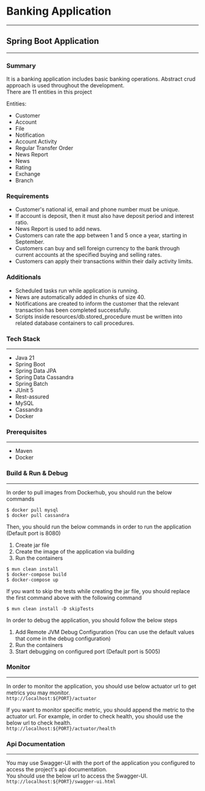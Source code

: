 # Banking Application
---

## Spring Boot Application
---

### Summary
It is a banking application includes basic banking operations. Abstract crud approach is used throughout the development.<br/>
There are 11 entities in this project

Entities:
- Customer
- Account
- File
- Notification
- Account Activity
- Regular Transfer Order
- News Report
- News
- Rating
- Exchange
- Branch

### Requirements
- Customer's national id, email and phone number must be unique.
- If account is deposit, then it must also have deposit period and interest ratio.
- News Report is used to add news.
- Customers can rate the app between 1 and 5 once a year, starting in September.
- Customers can buy and sell foreign currency to the bank through current accounts at the specified buying and selling rates.
- Customers can apply their transactions within their daily activity limits.

### Additionals
- Scheduled tasks run while application is running.
- News are automatically added in chunks of size 40.
- Notifications are created to inform the customer that the relevant transaction has been completed successfully.
- Scripts inside resources/db.stored_procedure must be written into related database containers to call procedures.

### Tech Stack
---
- Java 21
- Spring Boot
- Spring Data JPA
- Spring Data Cassandra
- Spring Batch
- JUnit 5
- Rest-assured
- MySQL
- Cassandra
- Docker

### Prerequisites
---
- Maven
- Docker

### Build & Run & Debug
---
In order to pull images from Dockerhub, you should run the below commands
```
$ docker pull mysql
$ docker pull cassandra
```

Then, you should run the below commands in order to run the application (Default port is 8080)

1) Create jar file
2) Create the image of the application via building
3) Run the containers

```
$ mvn clean install
$ docker-compose build
$ docker-compose up
```

If you want to skip the tests while creating the jar file, you should replace the first command above with the following command

`$ mvn clean install -D skipTests`

In order to debug the application, you should follow the below steps

1) Add Remote JVM Debug Configuration (You can use the default values that come in the debug configuration)
2) Run the containers
3) Start debugging on configured port (Default port is 5005)

### Monitor
---
In order to monitor the application, you should use below actuator url to get metrics you may monitor.<br/>
`http://localhost:${PORT}/actuator`
 
If you want to monitor specific metric, you should append the metric to the actuator url. For example, in order to check health, you should use the below url to check health.<br/>
`http://localhost:${PORT}/actuator/health`

### Api Documentation
---
You may use Swagger-UI with the port of the application you configured to access the project's api documentation.<br/>
You should use the below url to access the Swagger-UI.<br/>
`http://localhost:${PORT}/swagger-ui.html`
